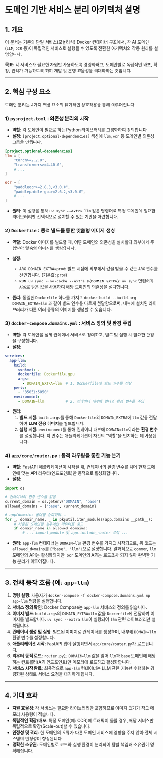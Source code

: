 # 도메인 기반 서비스 분리 아키텍처 설명

## 1. 개요

이 문서는 기존의 단일 서비스(모놀리식) Docker 컨테이너 구조에서, 각 AI 도메인(`LLM`, `OCR` 등)이 독립적인 서비스로 실행될 수 있도록 전환한 아키텍처의 작동 원리를 설명합니다.

**목표**: 각 서비스가 필요한 자원만 사용하도록 경량화하고, 도메인별로 독립적인 배포, 확장, 관리가 가능하도록 하여 개발 및 운영 효율성을 극대화하는 것입니다.

---

## 2. 핵심 구성 요소

도메인 분리는 4가지 핵심 요소의 유기적인 상호작용을 통해 이루어집니다.

### 1) `pyproject.toml` : 의존성 분리의 시작

- **역할**: 각 도메인이 필요로 하는 Python 라이브러리를 그룹화하여 정의합니다.
- **설정**: `[project.optional-dependencies]` 섹션에 `llm`, `ocr` 등 도메인별 의존성 그룹을 만듭니다.

```toml
[project.optional-dependencies]
llm = [
    "torch>=2.2.0",
    "transformers>=4.40.0",
    # ...
]

ocr = [
    "paddleocr>=2.8.0,<3.0.0",
    "paddlepaddle-gpu>=2.6.2,<3.0.0",
    # ...
]
```

- **원리**: 이 설정을 통해 `uv sync --extra llm` 같은 명령어로 특정 도메인에 필요한 라이브러리만 선택적으로 설치할 수 있는 기반을 마련합니다.

### 2) `Dockerfile` : 동적 빌드를 통한 맞춤형 이미지 생성

- **역할**: Docker 이미지를 빌드할 때, 어떤 도메인의 의존성을 설치할지 외부에서 주입받아 맞춤형 이미지를 생성합니다.
- **설정**:
  - `ARG DOMAIN_EXTRA=prod`: 빌드 시점에 외부에서 값을 받을 수 있는 `ARG` 변수를 선언합니다. (기본값: `prod`)
  - `RUN uv sync --no-cache --extra ${DOMAIN_EXTRA}`: `uv sync` 명령어가 `ARG`로 받은 값을 사용하여 해당 도메인의 의존성을 설치합니다.

- **원리**: 동일한 `Dockerfile` 하나를 가지고 `docker build --build-arg DOMAIN_EXTRA=llm` 과 같이 빌드 인수를 다르게 전달함으로써, 내부에 설치된 라이브러리가 다른 여러 종류의 이미지를 생성할 수 있습니다.

### 3) `docker-compose.domains.yml` : 서비스 정의 및 환경 주입

- **역할**: 각 도메인을 실제 컨테이너 서비스로 정의하고, 빌드 및 실행 시 필요한 환경을 구성합니다.
- **설정**:

```yaml
services:
  app-llm:
    build:
      context: .
      dockerfile: Dockerfile.gpu
      args:
        - DOMAIN_EXTRA=llm  # 1. Dockerfile에 빌드 인수를 전달
    ports:
      - "35051:5050"
    environment:
      - DOMAIN=llm          # 2. 컨테이너 내부에 런타임 환경 변수를 주입
```

- **원리**:
  1.  **빌드 시점**: `build.args`를 통해 `Dockerfile`의 `DOMAIN_EXTRA`에 `llm` 값을 전달하여 **LLM 전용 이미지**를 빌드합니다.
  2.  **실행 시점**: `environment`를 통해 컨테이너 내부에 `DOMAIN=llm`이라는 **환경 변수**를 설정합니다. 이 변수는 애플리케이션이 자신의 "역할"을 인지하는 데 사용됩니다.

### 4) `app/core/router.py` : 동적 라우팅을 통한 기능 분기

- **역할**: FastAPI 애플리케이션이 시작될 때, 컨테이너의 환경 변수를 읽어 현재 도메인에 맞는 API 라우터(엔드포인트)만 동적으로 활성화합니다.
- **설정**:

```python
import os

# 컨테이너의 환경 변수를 읽음
current_domain = os.getenv("DOMAIN", "base")
allowed_domains = {"base", current_domain}

# app/domains 폴더를 순회하며...
for _, domain_name, _ in pkgutil.iter_modules(app.domains.__path__):
    # 허용된 도메인일 경우에만 라우터를 로드
    if domain_name in allowed_domains:
        # ... import_module 및 app.include_router 로직 ...
```

- **원리**: `app-llm` 컨테이너는 `DOMAIN=llm` 환경 변수를 가지고 시작되므로, 위 코드는 `allowed_domains`를 `{"base", "llm"}`으로 설정합니다. 결과적으로 `common`, `llm` 도메인의 API는 활성화되지만, `ocr` 도메인의 API는 로드조차 되지 않아 완벽한 기능 분리가 이루어집니다.

---

## 3. 전체 동작 흐름 (예: `app-llm`)

1.  **명령 실행**: 사용자가 `docker-compose -f docker-compose.domains.yml up app-llm` 명령을 실행합니다.
2.  **서비스 정의 확인**: Docker Compose는 `app-llm` 서비스의 정의를 읽습니다.
3.  **이미지 빌드**: `build.args`의 `DOMAIN_EXTRA=llm` 값을 `Dockerfile`에 전달하여 이미지를 빌드합니다. `uv sync --extra llm`이 실행되어 `llm` 관련 라이브러리만 설치됩니다.
4.  **컨테이너 생성 및 실행**: 빌드된 이미지로 컨테이너를 생성하며, 내부에 `DOMAIN=llm` 환경 변수를 설정합니다.
5.  **애플리케이션 시작**: FastAPI 앱이 실행되면서 `app/core/router.py`가 로드됩니다.
6.  **라우터 동적 로드**: `router.py`는 `DOMAIN=llm` 값을 읽어 `llm`과 `base` 도메인에 해당하는 컨트롤러(API 엔드포인트)만 메모리에 로드하고 활성화합니다.
7.  **서비스 시작 완료**: 최종적으로 `app-llm` 컨테이너는 LLM 관련 기능만 수행하는 경량화된 상태로 서비스 요청을 대기하게 됩니다.

---

## 4. 기대 효과

- **자원 효율성**: 각 서비스는 필요한 라이브러리만 포함하므로 이미지 크기가 작고 메모리 사용량이 적습니다.
- **독립적인 확장/배포**: 특정 도메인(예: OCR)에 트래픽이 몰릴 경우, 해당 서비스만 독립적으로 확장(Scale-out)할 수 있습니다.
- **안정성 및 격리**: 한 도메인의 오류가 다른 도메인 서비스에 영향을 주지 않아 전체 시스템의 안정성이 향상됩니다.
- **명확한 소유권**: 도메인별로 코드와 실행 환경이 분리되어 팀별 책임과 소유권이 명확해집니다.
